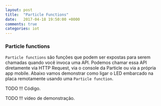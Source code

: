```yaml
---
layout: post
title:  "Particle Functions"
date:   2017-04-18 19:50:00 +0000
comments: true
categories: iot
---
```


### [](#particlefunctions) Particle functions

`Particle functions` são funções que podem ser expostas para serem chamadas quando você invoca uma API. Podemos chamar essa API diretamente via HTTP Request, via o console da Particle ou via a própria app mobile. Abaixo vamos demonstrar como ligar o LED embarcado na placa remotamente usando uma `Particle function`.

TODO !!! Código.


TODO !!! vídeo de demonstração.
